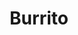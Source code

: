 ---
title: Burrito
date: 
draft: false

# descripcion
description : Burrito

materials: Plata 925

color: Plateado

dimensions: 1,5cm x 1,3cm

code: 02-14-0207

type: "Dijes"

categories: []

# Images
# first image will be shown in the product page
images:
  # - image: "images/path_to_image"
  # La ubicacion de las imagenes es imagenes/Dijes/Dijes.Plata/02-14-0207-burrito
  - image: "./images/dijes/plata/02-14-0207-burrito.JPG"
---